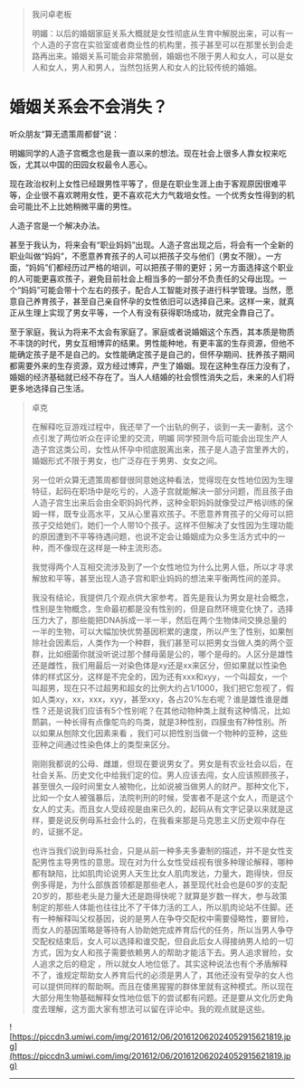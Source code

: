 > 我问卓老板
> 
> 明媚：以后的婚姻家庭关系大概就是女性彻底从生育中解脱出来，可以有一个人造的子宫在实验室或者商业性的机构里，孩子甚至可以在那里长到会走路再出来。婚姻关系可能会非常脆弱，婚姻也不限于男人和女人，可以是女人和女人，男人和男人，当然包括男人和女人的比较传统的婚姻。

# 婚姻关系会不会消失？

听众朋友“算无遗策周都督”说：

明媚同学的人造子宫概念也是我一直以来的想法。现在社会上很多人靠女权来吃饭，尤其以中国的田园女权最令人恶心。

现在政治权利上女性已经跟男性平等了，但是在职业生涯上由于客观原因很难平等，企业很不喜欢聘用女性，更不喜欢花大力气栽培女性。一个优秀女性得到的机会可能比不上比她稍微平庸的男性。

人造子宫是一个解决办法。

甚至于我认为，将来会有“职业妈妈”出现。人造子宫出现之后，将会有一个全新的职业叫做“妈妈”，不愿意养育孩子的人可以把孩子交与他们（男女不限）。一方面，“妈妈”们都经历过严格的培训，可以把孩子带的更好；另一方面选择这个职业的人可能更喜欢孩子，避免目前社会上相当多的一部分不负责任的父母出现。一个“妈妈”可能会带十个左右的孩子，配合人工智能对孩子进行科学管理。当然，愿意自己养育孩子，甚至自己亲自怀孕的女性依旧可以选择自己来。这样一来，就真正从生理上实现了男女平等，一个人有没有获得职场成功，就完全靠自己了。

至于家庭，我认为将来不太会有家庭了。家庭或者说婚姻这个东西，其本质是物质不丰饶的时代，男女互相博弈的结果。男性能种地，有更丰富的生存资源，但他不能确定孩子是不是自己的。女性能确定孩子是自己的，但怀孕期间、抚养孩子期间都需要外来的生存资源，双方经过博弈，产生了婚姻。现在这种生存压力没有了，婚姻的经济基础就已经不存在了。当人人结婚的社会惯性消失之后，未来的人们将更多地选择自己生活。

> 卓克
> 
> 在解释吃豆游戏过程中，我还举了一个出轨的例子，谈到一夫一妻制，这个点引发了两位听众在评论里的交流，明媚 同学预测今后可能会出现生产人造子宫这类公司，女性从怀孕中彻底脱离出来，孩子是人造子宫里养大的，婚姻形式不限于男女，也广泛存在于男男、女女之间。
> 
> 
> 
> 另一位听众算无遗策周都督很同意她这种看法，觉得现在女性地位因为生理特征，起码在职场中是吃亏的，人造子宫就能解决一部分问题，而且孩子由人造子宫生出来后会由全职妈妈代养，这种全职妈妈就像受过严格训练的保姆一样，既专业高水平，又从心里喜欢孩子。不愿意养育孩子的父母可以把孩子交给她们，她们一个人带10个孩子。这样不但解决了女性因为生理功能的原因遭到不平等待遇问题，也说不定会让婚姻成为众多生活方式中的一种，而不像现在这样是一种主流形态。
> 
> 
> 
> 我觉得两个人互相交流涉及到了一个女性地位为什么比男人低，所以才寻求解放和平等，甚至出现人造子宫和职业妈妈的想法来平衡两性间的差异。
> 
> 
> 
> 我没有结论，我提供几个观点供大家参考。首先是我认为男女是社会概念，性别是生物概念，生命最初都是没有性别的，但是自然环境变化快了，选择压力大了，那些能把DNA拆成一半一半，然后在两个生物体间交换总量的一半的生物，可以大幅加快优势基因积累的速度，所以产生了性别，如果刨除社会因素后，人类作为一个种群，我们甚至可以把男女当做人类的两个亚群，比如细菌你就没听说过那个酵母菌是公的，哪个是母的。人区分是雄性还是雌性，我们用最后一对染色体是xy还是xx来区分，但如果就以性染色体的样式区分，这样是不完全的，因为还有xxx和xyy，一个叫超女，一个叫超男，现在只不过超男和超女的比例大约占1/1000，我们把它忽视了，假如人类xy，xx，xxx，xyy，甚至xxy，各占20%左右呢？谁是雄性谁是雌性？还是说我们应该有5个性别呢？在其他动物种类上就有这种情况，比如鸸鹋，一种长得有点像鸵鸟的鸟类，就是3种性别，四膜虫有7种性别。所以如果从刨除文化因素来看 ，我们可以把性别当做一个物种的亚种，这些亚种之间通过性染色体上的类型来区分。
> 
> 
> 
> 刚刚我都说的公母、雌雄，但现在要说男女了。男女是有农业社会以后，在社会关系、历史文化中给我们定的位。男人应该去闯，女人应该照顾孩子，甚至很久一段时间里女人被物化，比如说被当做男人的财产。那种文化下，比如一个女人被强暴后，法院判刑的时候，受害者不是这个女人，而是这个女人的丈夫。而且女人受歧视是由来已久的，起码从有文字记录以来就是这样，要是说反例母系社会什么的，在我看来那是马克思主义历史观中存在的，证据不足。
> 
> 
> 
> 也许当我们说到母系社会，只是从前一种多夫多妻制的描述，并不是女性支配男性主导男性的意思。现在对为什么女性受歧视有很多种理论解释，哪种都有缺陷，比如肌肉论说男人天生比女人肌肉发达，力量大，跑得快，但反例多得是，为什么部族首领都是那些老人，甚至现代社会也是60岁的支配20岁的，那些老头是力量大还是跑得快呢？就算是岁数一样大，参与政策制定的那些人体能也往往比不了干体力活的工人，所以肌肉论站不住脚。还有一种解释叫父权基因，说的是男人在争夺交配权中需要侵略性，要冒险，而女人的基因策略是等待有人协助她完成养育后代的任务，所以当男人争夺交配权结束后，女人可以选择和谁交配，但自此后女人得接纳男人给的一切方式，因为女人和孩子需要依赖男人的帮助才能活下去。男人追求冒险，女人追求之后的稳定 ，所以就女人地位低了。其实这种说法也有个矛盾解释不了，谁规定帮助女人养育后代的必须是男人了，其他还没有受孕的女人也可以提供同样的帮助啊。而且在倭黑猩猩的群体里就有这种模式。所以现在大部分用生物基础解释女性地位低下的尝试都有问题。还是要从文化历史角度去理解，这方面大家有想法可以留在评论中。我的观点就是这些。

![https://piccdn3.umiwi.com/img/201612/06/201612062024052915621819.jpg](https://piccdn3.umiwi.com/img/201612/06/201612062024052915621819.jpg)

---
